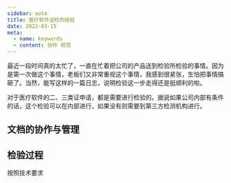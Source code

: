 ```yaml
---
sidebar: auto
title: 医疗软件送检的经验
date: 2022-03-15
meta:
  - name: keywords
  - content: 协作 规范
---
```


最近一段时间真的太忙了，一直在忙着把公司的产品送到检验所检验的事情。因为是第一次做这个事情，老板们又非常重视这个事情，我感到很紧张，生怕把事情搞砸了。当然，能写这样的一篇日志，说明检验这一步走得还是挺顺利的啦。

对于医疗软件的二、三类证申请，都是需要进行检验的。据说如果公司内部有条件的话，这个检验可以在内部进行，如果没有则需要到第三方检测机构进行。

## 文档的协作与管理

## 检验过程

按照技术要求
